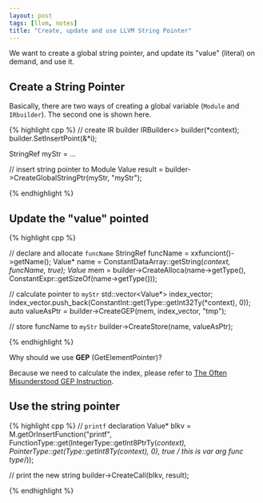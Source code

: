 ```yaml
---
layout: post
tags: [llvm, notes]
title: "Create, update and use LLVM String Pointer"
---
```


We want to create a global string pointer, and update its "value" (literal) on demand, and use it.

## Create a String Pointer

Basically, there are two ways of creating a global variable (`Module` and `IRbuilder`). The second one is shown here. 

{% highlight cpp %}
// create IR builder
IRBuilder<> builder(*context);
builder.SetInsertPoint(&*i);

StringRef myStr = ...

// insert string pointer to Module
Value result = builder->CreateGlobalStringPtr(myStr, "myStr");

{% endhighlight %}


## Update the "value" pointed

{% highlight cpp %}

// declare and allocate `funcName`
StringRef funcName = xxfunciont()->getName();
Value* name = ConstantDataArray::getString(*context, funcName, true);
Value* mem = builder->CreateAlloca(name->getType(), 
	                           ConstantExpr::getSizeOf(name->getType()));

// calculate pointer to `myStr`
std::vector<Value*> index_vector;
index_vector.push_back(ConstantInt::get(Type::getInt32Ty(*context), 0));
auto valueAsPtr = builder->CreateGEP(mem, index_vector, "tmp");

// store funcName to `myStr`
builder->CreateStore(name, valueAsPtr);

{% endhighlight %}


Why should we use **GEP** (GetElementPointer)? 

Because we need to calculate the index, please refer to [The Often Misunderstood GEP Instruction](https://llvm.org/docs/GetElementPtr.html).
 
## Use the string pointer

{% highlight cpp %}
// `printf` declaration
Value* blkv = M.getOrInsertFunction("printf",
        FunctionType::get(IntegerType::getInt8PtrTy(*context),
        PointerType::get(Type::getInt8Ty(*context), 0),
	true /* this is var arg func type*/));

// print the new string
builder->CreateCall(blkv, result);

{% endhighlight %}

